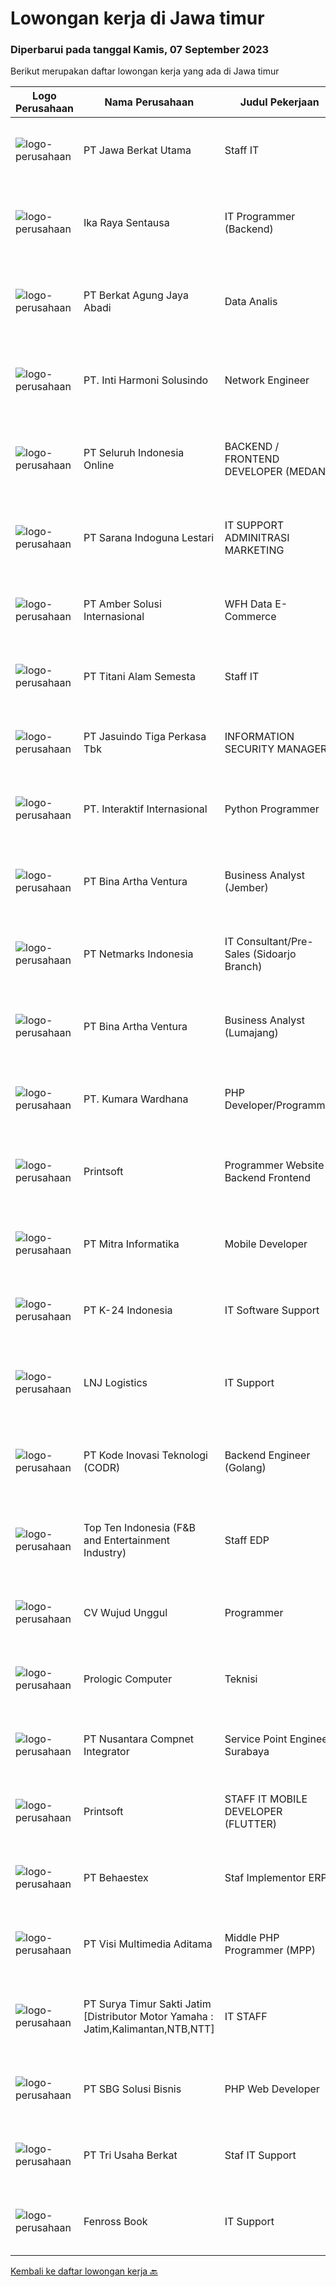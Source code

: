 
  # Lowongan kerja di Jawa timur

  ### Diperbarui pada tanggal Kamis, 07 September 2023

  Berikut merupakan daftar lowongan kerja yang ada di Jawa timur

  |Logo Perusahaan | Nama Perusahaan | Judul Pekerjaan | Gaji Pekerjaan | Lokasi | Deskripsi | Tanggal diunggah | Pranala |
  | -------------- | --------------- | --------------- | --------- | --------- | -------------- | ------- | ----------- |
  |![logo-perusahaan](https://image-service-cdn.seek.com.au/ffc116b47569f29593c6c7ea170cd8fb55acab93/ee4dce1061f3f616224767ad58cb2fc751b8d2dc)|PT Jawa Berkat Utama|Staff IT|---|Malang|Kualifikasi: Pendidikan Minimal D3/S1 Teknik Informatika/Sistem Informatika/Management Informatika Usia Maksimal 35 Th Minimal 3 Tahun dibidang IT...|Rabu, 06 September 2023|https://www.jobstreet.co.id/id/job/staff-it-4461205?token=0~3efce4c1-c7dc-40ae-ba3a-2bcccef570a4&sectionRank=1&jobId=jobstreet-id-job-4461205|
|![logo-perusahaan](https://image-service-cdn.seek.com.au/679a6cf6a3a7b6bca3387b5c59870b9616d9b81a/ee4dce1061f3f616224767ad58cb2fc751b8d2dc)|Ika Raya Sentausa|IT Programmer (Backend)|---|Malang|DESKRIPSI PEKERJAAN: Membuat design dan alur program sesuai permintaan dan kebutuhan user Mengimplementasikan sistem manual menjadi aplikasi / program...|Kamis, 07 September 2023|https://www.jobstreet.co.id/id/job/it-programmer-backend-4461701?token=0~3efce4c1-c7dc-40ae-ba3a-2bcccef570a4&sectionRank=2&jobId=jobstreet-id-job-4461701|
|![logo-perusahaan](https://i.ibb.co/sqvTCh9/112815900-stock-vector-no-image-available-icon-flat-vector.webp)|PT Berkat Agung Jaya Abadi|Data Analis|Rp. 4.500.000-Rp. 6.000.000|Surabaya|KUALIFIKASI : DIUTAMAKAN LULUSAN S1 MATEMATIKA, STATISTIK MENGUASAI RUMUS2- DI EXCEL UNTUK PENGOLAHAN DATA (PIVOT TABLE,VLOOKUP,IF,SUM IF DLL)...|Rabu, 06 September 2023|https://www.jobstreet.co.id/id/job/data-analis-4461125?token=0~3efce4c1-c7dc-40ae-ba3a-2bcccef570a4&sectionRank=3&jobId=jobstreet-id-job-4461125|
|![logo-perusahaan](https://image-service-cdn.seek.com.au/4da4384406fabd2d801579470d36717aaa68d773/ee4dce1061f3f616224767ad58cb2fc751b8d2dc)|PT. Inti Harmoni Solusindo|Network Engineer|Rp. 6.000.000-Rp. 9.000.000|Aceh|Job Description :• Monitoring network performance and utilization on Site.• Perform Installation, configuration, and maintenance of network Devices on...|Rabu, 06 September 2023|https://www.jobstreet.co.id/id/job/network-engineer-4461310?token=0~3efce4c1-c7dc-40ae-ba3a-2bcccef570a4&sectionRank=4&jobId=jobstreet-id-job-4461310|
|![logo-perusahaan](https://image-service-cdn.seek.com.au/0b0211cd04dfde6741552748d1d29459a06346af/ee4dce1061f3f616224767ad58cb2fc751b8d2dc)|PT Seluruh Indonesia Online|BACKEND / FRONTEND DEVELOPER (MEDAN)|Rp. 6.000.000-Rp. 9.400.000|Aceh|Back End Developer Requirements:-Candidate must possess at least Diploma, Bachelor Degree in computer science / Information Technology, Engineering...|Rabu, 06 September 2023|https://www.jobstreet.co.id/id/job/backend-frontend-developer-medan-4460682?token=0~3efce4c1-c7dc-40ae-ba3a-2bcccef570a4&sectionRank=5&jobId=jobstreet-id-job-4460682|
|![logo-perusahaan](https://image-service-cdn.seek.com.au/9a2d5e709289541fbbbfef7d950096ecbcf2f56c/ee4dce1061f3f616224767ad58cb2fc751b8d2dc)|PT Sarana Indoguna Lestari|IT SUPPORT ADMINITRASI MARKETING|---|Jawa Timur|Kriteria :• Umur Maksimal 28 Tahun• Punya Pengalaman Dibidang yang sama minimal 2 tahun• Pendidikan S1 diutamakan Lulusan S1 Sistem Informatika• Mahir...|Senin, 04 September 2023|https://www.jobstreet.co.id/id/job/it-support-adminitrasi-marketing-4457608?token=0~3efce4c1-c7dc-40ae-ba3a-2bcccef570a4&sectionRank=6&jobId=jobstreet-id-job-4457608|
|![logo-perusahaan](https://i.ibb.co/sqvTCh9/112815900-stock-vector-no-image-available-icon-flat-vector.webp)|PT Amber Solusi Internasional|WFH Data E-Commerce|---|Bali|A. Working hour starting 8 PM - 5 AM WIB (starts in evening)B. Not possible for double job, the workload require full timeC. Not for those who still...|Selasa, 05 September 2023|https://www.jobstreet.co.id/id/job/wfh-data-e-commerce-4460149?token=0~3efce4c1-c7dc-40ae-ba3a-2bcccef570a4&sectionRank=7&jobId=jobstreet-id-job-4460149|
|![logo-perusahaan](https://image-service-cdn.seek.com.au/3650e4ea5cf15ff06b6cedba6caa19766b68c3ef/ee4dce1061f3f616224767ad58cb2fc751b8d2dc)|PT Titani Alam Semesta|Staff IT|---|Surabaya|Maximum age 30 years old. Minimum Bachelor Degree - Informatika GPA 3.0 Sedikit Mandarin. Pengalaman dibidang IT minimal 4 tahun. Requirement:...|Sabtu, 02 September 2023|https://www.jobstreet.co.id/id/job/staff-it-4456722?token=0~3efce4c1-c7dc-40ae-ba3a-2bcccef570a4&sectionRank=8&jobId=jobstreet-id-job-4456722|
|![logo-perusahaan](https://image-service-cdn.seek.com.au/f9cd043f1011fee386470591649d3e30b502df59/ee4dce1061f3f616224767ad58cb2fc751b8d2dc)|PT Jasuindo Tiga Perkasa Tbk|INFORMATION SECURITY MANAGER|---|Sidoarjo|KUALIFIKASI : Pendidikan minimal S1 Ilmu Komputer / Informatika / Manajemen Informatika / Teknologi Informasi / Teknik Elektro Pengalaman minimal 5...|Selasa, 05 September 2023|https://www.jobstreet.co.id/id/job/information-security-manager-4458879?token=0~3efce4c1-c7dc-40ae-ba3a-2bcccef570a4&sectionRank=9&jobId=jobstreet-id-job-4458879|
|![logo-perusahaan](https://image-service-cdn.seek.com.au/fee2a774c571292590a8ae7f4d792de75df7af6c/ee4dce1061f3f616224767ad58cb2fc751b8d2dc)|PT. Interaktif Internasional|Python Programmer|---|Surabaya|Kualifikasi : Lulusan D3/S1 Teknik Informatika, Manajemen Informatika, Teknik Komputer, Ilmu Komputer, atau bidang yg sesuai(IPK min 3.00) Memiliki...|Selasa, 05 September 2023|https://www.jobstreet.co.id/id/job/python-programmer-4459953?token=0~3efce4c1-c7dc-40ae-ba3a-2bcccef570a4&sectionRank=10&jobId=jobstreet-id-job-4459953|
|![logo-perusahaan](https://image-service-cdn.seek.com.au/f0261d19c15b4a7ad0edc9de580c4eba704e92a0/ee4dce1061f3f616224767ad58cb2fc751b8d2dc)|PT Bina Artha Ventura|Business Analyst (Jember)|---|Jawa Timur|Tugas dan Tanggung Jawab Pekerjaan: Pengelolaan Portfolio Pinjaman Melakukan verifikasi terhadap dokumen KYC, memastikan bahwa klien tersebut benar...|Selasa, 05 September 2023|https://www.jobstreet.co.id/id/job/business-analyst-jember-4459946?token=0~3efce4c1-c7dc-40ae-ba3a-2bcccef570a4&sectionRank=11&jobId=jobstreet-id-job-4459946|
|![logo-perusahaan](https://image-service-cdn.seek.com.au/70d04e3ce9db8d3018f940c9b7350b25d6c5e04b/ee4dce1061f3f616224767ad58cb2fc751b8d2dc)|PT Netmarks Indonesia|IT Consultant/Pre-Sales (Sidoarjo Branch)|---|Sidoarjo|Requirements: Degree in Computer Science, Information Technology or a related field (open for fresh graduate) Strong problem solving, prioritization...|Senin, 04 September 2023|https://www.jobstreet.co.id/id/job/it-consultant-pre-sales-sidoarjo-branch-4457279?token=0~3efce4c1-c7dc-40ae-ba3a-2bcccef570a4&sectionRank=12&jobId=jobstreet-id-job-4457279|
|![logo-perusahaan](https://image-service-cdn.seek.com.au/f0261d19c15b4a7ad0edc9de580c4eba704e92a0/ee4dce1061f3f616224767ad58cb2fc751b8d2dc)|PT Bina Artha Ventura|Business Analyst (Lumajang)|---|Jawa Timur|Tugas dan Tanggung Jawab Pekerjaan: Pengelolaan Portfolio Pinjaman Melakukan verifikasi terhadap dokumen KYC, memastikan bahwa klien tersebut benar...|Selasa, 05 September 2023|https://www.jobstreet.co.id/id/job/business-analyst-lumajang-4459948?token=0~3efce4c1-c7dc-40ae-ba3a-2bcccef570a4&sectionRank=13&jobId=jobstreet-id-job-4459948|
|![logo-perusahaan](https://image-service-cdn.seek.com.au/0245b3f0960273d6eeabac07c7af09488a5482ab/ee4dce1061f3f616224767ad58cb2fc751b8d2dc)|PT. Kumara Wardhana|PHP Developer/Programmer|---|Jawa Timur|Kualifikasi :Menguasai : Database : MY SQL, Oracle (preferred) Menguasai : CSS, HTML, Mampu dan Mahir mebuat Coding PHP, JavaScript (preferred)...|Senin, 04 September 2023|https://www.jobstreet.co.id/id/job/php-developer-programmer-4458408?token=0~3efce4c1-c7dc-40ae-ba3a-2bcccef570a4&sectionRank=14&jobId=jobstreet-id-job-4458408|
|![logo-perusahaan](https://image-service-cdn.seek.com.au/ba94bf1b44183ab640721dfd870b0e746a88853a/ee4dce1061f3f616224767ad58cb2fc751b8d2dc)|Printsoft|Programmer Website Backend Frontend|Rp. 4.000.000-Rp. 5.000.000|Surabaya|Background Pendidikan tidak diutamakan, lebih diutamakan pengalaman kerja Lampirkan Portfolio Project Setidaknya memiliki 1 tahun pengalaman dalam...|Senin, 04 September 2023|https://www.jobstreet.co.id/id/job/programmer-website-backend-frontend-4457679?token=0~3efce4c1-c7dc-40ae-ba3a-2bcccef570a4&sectionRank=15&jobId=jobstreet-id-job-4457679|
|![logo-perusahaan](https://image-service-cdn.seek.com.au/b64c7097ef1309c71e152e7fb991fff1e5dcb70f/ee4dce1061f3f616224767ad58cb2fc751b8d2dc)|PT Mitra Informatika|Mobile Developer|Rp. 4.300.000-Rp. 6.020.000|Surabaya|About Mitra Informatika Mitra Informatika is an IT company based in Surabaya that positioning itself to become the market leader in providing...|Kamis, 07 September 2023|https://www.jobstreet.co.id/id/job/mobile-developer-4461711?token=0~3efce4c1-c7dc-40ae-ba3a-2bcccef570a4&sectionRank=16&jobId=jobstreet-id-job-4461711|
|![logo-perusahaan](https://image-service-cdn.seek.com.au/73afeadf1749c79edcf1d1b4f6ba6dbb1684b721/ee4dce1061f3f616224767ad58cb2fc751b8d2dc)|PT K-24 Indonesia|IT Software Support|---|Surabaya|Kualifikasi :  Pendidikan S1 Sistem Informatika/Management/Akuntansi Berpengalaman 1 tahun (Fresh Graduate Welcome) Mampu menganalisa masalah dan...|Jumat, 01 September 2023|https://www.jobstreet.co.id/id/job/it-software-support-4456136?token=0~3efce4c1-c7dc-40ae-ba3a-2bcccef570a4&sectionRank=17&jobId=jobstreet-id-job-4456136|
|![logo-perusahaan](https://i.ibb.co/sqvTCh9/112815900-stock-vector-no-image-available-icon-flat-vector.webp)|LNJ Logistics|IT Support|---|Jawa Timur|Kualifikasi: Minimal Pendidikan D3 atau S1 jurusan sistem informasi atau terkait; Usia maksimal 30 tahun; Memiliki kemampuan yang baik dibidang MS...|Selasa, 05 September 2023|https://www.jobstreet.co.id/id/job/it-support-1036866367?token=0~3efce4c1-c7dc-40ae-ba3a-2bcccef570a4&sectionRank=18&jobId=jobstreet-id-job-1036866367|
|![logo-perusahaan](https://image-service-cdn.seek.com.au/6d97a4ffe0f325e8e84b260a2064eead4009eff7/ee4dce1061f3f616224767ad58cb2fc751b8d2dc)|PT Kode Inovasi Teknologi (CODR)|Backend Engineer (Golang)|---|Jakarta Raya|Requirements: Candidate must possess at least Bachelor's Degree in Engineering (Computer/Telecommunication), Computer Science/Information Technology...|Senin, 04 September 2023|https://www.jobstreet.co.id/id/job/backend-engineer-golang-4458154?token=0~3efce4c1-c7dc-40ae-ba3a-2bcccef570a4&sectionRank=19&jobId=jobstreet-id-job-4458154|
|![logo-perusahaan](https://i.ibb.co/sqvTCh9/112815900-stock-vector-no-image-available-icon-flat-vector.webp)|Top Ten Indonesia (F&B and Entertainment Industry)|Staff EDP|---|Jawa Timur|Pendidikan Min. SMA/SMK Teknik Komputer dan Jaringan Pengalaman min. 1 tahun (fresh graduate diperbolehkan melamar) Memahami dan menguasai perangkat...|Selasa, 05 September 2023|https://www.jobstreet.co.id/id/job/staff-edp-1036865837?token=0~3efce4c1-c7dc-40ae-ba3a-2bcccef570a4&sectionRank=20&jobId=jobstreet-id-job-1036865837|
|![logo-perusahaan](https://i.ibb.co/sqvTCh9/112815900-stock-vector-no-image-available-icon-flat-vector.webp)|CV Wujud Unggul|Programmer|Rp. 5.000.000-Rp. 7.000.000|Surabaya|Kualifikasi : Usia Maksimal 30 Tahun Pendidikan minimal D3/S1 Jurusan : Ilmu Komputer/Teknik Informatika/ Sistem Informasi Memiliki kemampuan dalam...|Jumat, 01 September 2023|https://www.jobstreet.co.id/id/job/programmer-4456188?token=0~3efce4c1-c7dc-40ae-ba3a-2bcccef570a4&sectionRank=21&jobId=jobstreet-id-job-4456188|
|![logo-perusahaan](https://image-service-cdn.seek.com.au/383fbfee54f9b22e3f5c91e3a38e8a24f3c697dd/ee4dce1061f3f616224767ad58cb2fc751b8d2dc)|Prologic Computer|Teknisi|---|Jawa Timur|Mengatasi TroubleShooting PC &amp; Laptop (computer), Networking LAN, EMAIL, Hardware, Printer dan Aplikasi.- Maintenance Server, Komputer, PABX,...|Senin, 04 September 2023|https://www.jobstreet.co.id/id/job/teknisi-1036855582?token=0~3efce4c1-c7dc-40ae-ba3a-2bcccef570a4&sectionRank=22&jobId=jobstreet-id-job-1036855582|
|![logo-perusahaan](https://image-service-cdn.seek.com.au/faf1379cb2f8ff5c87162dc20c60c0d2f63dba1c/ee4dce1061f3f616224767ad58cb2fc751b8d2dc)|PT Nusantara Compnet Integrator|Service Point Engineer Surabaya|---|Surabaya|Kualifikasi: Pendidikan minimal S1 Teknik Komputer, Ilmu Komputer, Teknik Informatika atau Ilmu Komputer lainnya Memiliki pengalaman bekerja minimal 2...|Kamis, 31 Agustus 2023|https://www.jobstreet.co.id/id/job/service-point-engineer-surabaya-4455114?token=0~3efce4c1-c7dc-40ae-ba3a-2bcccef570a4&sectionRank=23&jobId=jobstreet-id-job-4455114|
|![logo-perusahaan](https://image-service-cdn.seek.com.au/ba94bf1b44183ab640721dfd870b0e746a88853a/ee4dce1061f3f616224767ad58cb2fc751b8d2dc)|Printsoft|STAFF IT MOBILE DEVELOPER (FLUTTER)|Rp. 4.000.000-Rp. 5.000.000|Surabaya|Mengatur proses pengembangan software mulai dari konsep hingga pengiriman Menjaga dan meningkatkan pengerjaan software Mengatur siklus awal sampai...|Jumat, 01 September 2023|https://www.jobstreet.co.id/id/job/staff-it-mobile-developer-flutter-4455911?token=0~3efce4c1-c7dc-40ae-ba3a-2bcccef570a4&sectionRank=24&jobId=jobstreet-id-job-4455911|
|![logo-perusahaan](https://image-service-cdn.seek.com.au/8b7e2b05ba209582732a5c82d57c211066889fbb/ee4dce1061f3f616224767ad58cb2fc751b8d2dc)|PT Behaestex|Staf Implementor ERP|Rp. 4.000.000-Rp. 5.600.000|Gresik|Usia maks. 27 tahun. Pendidikan min. S1 Sistem Informasi, Teknik Informatika atau bidang lain yang linear. Berpengalaman sebagai implementor....|Kamis, 31 Agustus 2023|https://www.jobstreet.co.id/id/job/staf-implementor-erp-4454073?token=0~3efce4c1-c7dc-40ae-ba3a-2bcccef570a4&sectionRank=25&jobId=jobstreet-id-job-4454073|
|![logo-perusahaan](https://image-service-cdn.seek.com.au/77d5dc00becab49233feb1de82d916f236fba28a/ee4dce1061f3f616224767ad58cb2fc751b8d2dc)|PT Visi Multimedia Aditama|Middle PHP Programmer (MPP)|Rp. 5.000.000-Rp. 9.000.000|Malang|Requirements: Candidate must possess at least a Diploma, Bachelor's Degree, Art/ Design/ Creative Multimedia, Computer Science/Information Technology,...|Jumat, 01 September 2023|https://www.jobstreet.co.id/id/job/middle-php-programmer-mpp-4455789?token=0~3efce4c1-c7dc-40ae-ba3a-2bcccef570a4&sectionRank=26&jobId=jobstreet-id-job-4455789|
|![logo-perusahaan](https://image-service-cdn.seek.com.au/516b9342ad147f68388719a6e25937b33079d494/ee4dce1061f3f616224767ad58cb2fc751b8d2dc)|PT Surya Timur Sakti Jatim [Distributor Motor Yamaha : Jatim,Kalimantan,NTB,NTT]|IT STAFF|Rp. 4.500.000-Rp. 5.000.000|Surabaya|Kriteria dan persyaratan : Pendidikan minimal S1 jurusan IT, Komputer, dan serumpunnya Menguasai dan memiliki pengalaman mengerjakan/menggunakan : PHP...|Senin, 28 Agustus 2023|https://www.jobstreet.co.id/id/job/it-staff-4449687?token=0~3efce4c1-c7dc-40ae-ba3a-2bcccef570a4&sectionRank=27&jobId=jobstreet-id-job-4449687|
|![logo-perusahaan](https://image-service-cdn.seek.com.au/18831b11280873f99b46a30b3c5f76b87c1feed3/ee4dce1061f3f616224767ad58cb2fc751b8d2dc)|PT SBG Solusi Bisnis|PHP Web Developer|---|Surabaya|Responsibilities: Work in English speaking environment Produce fully functional mobile applications and writing clean code. Write unit and UI tests to...|Jumat, 01 September 2023|https://www.jobstreet.co.id/id/job/php-web-developer-4456393?token=0~3efce4c1-c7dc-40ae-ba3a-2bcccef570a4&sectionRank=28&jobId=jobstreet-id-job-4456393|
|![logo-perusahaan](https://image-service-cdn.seek.com.au/18a21b7c9536ae693b71681d0fa18164fdbafa6f/ee4dce1061f3f616224767ad58cb2fc751b8d2dc)|PT Tri Usaha Berkat|Staf IT Support|Rp. 4.500.000-Rp. 5.500.000|Jawa Timur|Grup perusahaan kami membutuhkan karyawan pada posisi Staf IT Support.Deskripsi Pekerjaan Pendidikan minimal D3 Komputer atau bidang sejenisnya...|Senin, 28 Agustus 2023|https://www.jobstreet.co.id/id/job/staf-it-support-4450512?token=0~3efce4c1-c7dc-40ae-ba3a-2bcccef570a4&sectionRank=29&jobId=jobstreet-id-job-4450512|
|![logo-perusahaan](https://i.ibb.co/sqvTCh9/112815900-stock-vector-no-image-available-icon-flat-vector.webp)|Fenross Book|IT Support|---|Jawa Timur|KualifikasiJujur dan bertanggung jawabDeskripsi Mempunyai inisiatif dalam bekerja dan tidak muda putus asaMampu bekerja dalam timMengetahui...|Jumat, 01 September 2023|https://www.jobstreet.co.id/id/job/it-support-1036834948?token=0~3efce4c1-c7dc-40ae-ba3a-2bcccef570a4&sectionRank=30&jobId=jobstreet-id-job-1036834948|


  [Kembali ke daftar lowongan kerja 🔙](../README.md#daftar-lowongan-kerja)
  